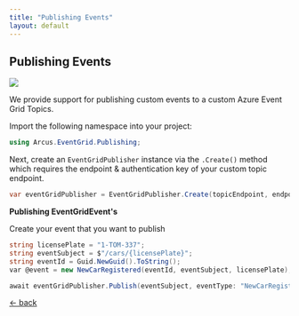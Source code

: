 ```yaml
---
title: "Publishing Events"
layout: default
---
```


## Publishing Events

![](https://img.shields.io/badge/Available%20starting-v1.0-green)

We provide support for publishing custom events to a custom Azure Event Grid Topics.

Import the following namespace into your project:

```csharp
using Arcus.EventGrid.Publishing;
```

Next, create an `EventGridPublisher` instance via the `.Create()` method which requires the endpoint & authentication key of your custom topic endpoint.

```csharp
var eventGridPublisher = EventGridPublisher.Create(topicEndpoint, endpointKey);
```
**Publishing EventGridEvent's**

Create your event that you want to publish

```csharp
string licensePlate = "1-TOM-337";
string eventSubject = $"/cars/{licensePlate}";
string eventId = Guid.NewGuid().ToString();
var @event = new NewCarRegistered(eventId, eventSubject, licensePlate);

await eventGridPublisher.Publish(eventSubject, eventType: "NewCarRegistered", data: new [] { @event }, id: eventId);
```

[&larr; back](/)

